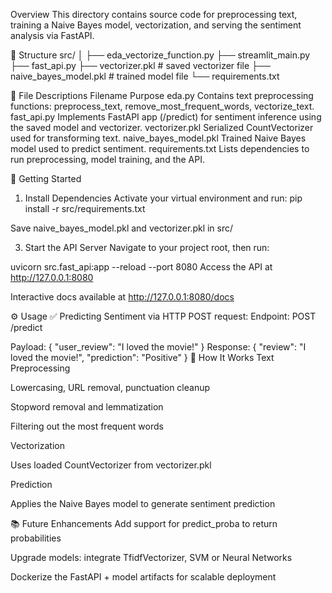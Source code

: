 Overview
This directory contains source code for preprocessing text, training a Naive Bayes model, vectorization, and serving the sentiment analysis via FastAPI.

🔧 Structure
src/
│
├── eda_vectorize_function.py
├── streamlit_main.py
├── fast_api.py
├── vectorizer.pkl   # saved vectorizer file
├── naive_bayes_model.pkl  # trained model file
└── requirements.txt

📝 File Descriptions
Filename	Purpose
eda.py	Contains text preprocessing functions: preprocess_text, remove_most_frequent_words, vectorize_text.
fast_api.py	Implements FastAPI app (/predict) for sentiment inference using the saved model and vectorizer.
vectorizer.pkl	Serialized CountVectorizer used for transforming text.
naive_bayes_model.pkl	Trained Naive Bayes model used to predict sentiment.
requirements.txt	Lists dependencies to run preprocessing, model training, and the API.

🚀 Getting Started
1. Install Dependencies
Activate your virtual environment and run:
pip install -r src/requirements.txt

Save naive_bayes_model.pkl and vectorizer.pkl in src/

3. Start the API Server
Navigate to your project root, then run:

uvicorn src.fast_api:app --reload --port 8080
Access the API at http://127.0.0.1:8080

Interactive docs available at http://127.0.0.1:8080/docs

⚙️ Usage
✅ Predicting Sentiment via HTTP POST request:
Endpoint: POST /predict

Payload:
{
  "user_review": "I loved the movie!"
}
Response:
{
  "review": "I loved the movie!",
  "prediction": "Positive"
}
🧩 How It Works
Text Preprocessing

Lowercasing, URL removal, punctuation cleanup

Stopword removal and lemmatization

Filtering out the most frequent words

Vectorization

Uses loaded CountVectorizer from vectorizer.pkl

Prediction

Applies the Naive Bayes model to generate sentiment prediction

📚 Future Enhancements
Add support for predict_proba to return probabilities

Upgrade models: integrate TfidfVectorizer, SVM or Neural Networks

Dockerize the FastAPI + model artifacts for scalable deployment
